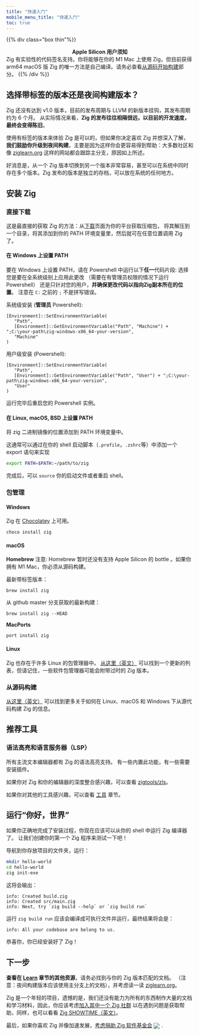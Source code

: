 ```yaml
---
title: "快速入门"
mobile_menu_title: "快速入门"
toc: true
---
```


{{% div class="box thin"%}}
**<center>Apple Silicon 用户须知</center>**
Zig 有实验性的代码签名支持。你将能够在你的 M1 Mac 上使用 Zig，但目前获得 arm64 macOS 版 Zig 的唯一方法是自己编译。请务必查看[从源码开始构建](#从源码构建)部分。
{{% /div %}}


## 选择带标签的版本还是夜间构建版本？
Zig 还没有达到 v1.0 版本，目前的发布周期与 LLVM 的新版本挂钩，其发布周期约为 6 个月。
从实际情况来看，**Zig 的发布往往相隔很远，以目前的开发速度，最终会变得陈旧**。

使用有标签的版本来体验 Zig 是可以的，但如果你决定喜欢 Zig 并想深入了解，**我们鼓励你升级到夜间构建**，主要是因为这样你会更容易得到帮助：大多数社区和像 [ziglearn.org](https://ziglearn.org) 这样的网站都会跟踪主分支，原因如上所述。

好消息是，从一个 Zig 版本切换到另一个版本非常容易，甚至可以在系统中同时存在多个版本。Zig 发布的版本是独立的存档，可以放在系统的任何地方。


## 安装 Zig
### 直接下载
这是最直接的获取 Zig 的方法：从[下载](../../download)页面为你的平台获取压缩包，
将其解压到一个目录，将其添加到你的 PATH 环境变量里，然后就可在任意位置调用 Zig 了。

#### 在 Windows 上设置 PATH
要在 Windows 上设置 PATH，请在 Powershell 中运行以下**任一**代码片段:
选择您是要在全系统级别上应用此更改 （需要在有管理员权限的情况下运行Powershell）
还是只针对您的用户，**并确保更改代码以指向Zig副本所在的位置**。
注意在 `C:` 之前的 `;` 不是拼写错误。

系统级安装 (**管理员** Powershell):
```
[Environment]::SetEnvironmentVariable(
   "Path",
   [Environment]::GetEnvironmentVariable("Path", "Machine") + ";C:\your-path\zig-windows-x86_64-your-version",
   "Machine"
)
```

用户级安装 (Powershell):
```
[Environment]::SetEnvironmentVariable(
   "Path",
   [Environment]::GetEnvironmentVariable("Path", "User") + ";C:\your-path\zig-windows-x86_64-your-version",
   "User"
)
```
运行完毕后重启您的 Powershell 实例。

#### 在 Linux, macOS, BSD 上设置 PATH
将 zig 二进制镜像的位置添加到 PATH 环境变量中。

这通常可以通过在你的 shell 启动脚本（`.profile`，`.zshrc`等）中添加一个 export 语句来实现
```bash
export PATH=$PATH:~/path/to/zig
```
完成后，可以 `source` 你的启动文件或者重启 shell。




### 包管理
#### Windows
Zig 在 [Chocolatey](https://chocolatey.org/packages/zig) 上可用。
```
choco install zig
```

#### macOS

**Homebrew**
注意: Homebrew 暂时还没有支持 Apple Silicon 的 bottle 。如果你拥有 M1 Mac，你必须从源码构建。

最新带标签版本：
```
brew install zig
```

从 github master 分支获取的最新构建：
```
brew install zig --HEAD
```

**MacPorts**
```
port install zig
```
#### Linux
Zig 也存在于许多 Linux 的包管理器中。 [从这里（英文）](https://github.com/ziglang/zig/wiki/Install-Zig-from-a-Package-Manager)
可以找到一个更新的列表，但请记住，一些软件包管理器可能会附带过时的 Zig 版本。

### 从源码构建
[从这里（英文）](https://github.com/ziglang/zig/wiki/Building-Zig-From-Source)
可以找到更多关于如何在 Linux、macOS 和 Windows 下从源代码构建 Zig 的信息。

## 推荐工具
### 语法高亮和语言服务器（LSP）
所有主流文本编辑器都有 Zig 的语法高亮支持。
有一些内置此功能，有一些需要安装插件。

如果你对 Zig 和你的编辑器的深度整合感兴趣，可以查看 [zigtools/zls](https://github.com/zigtools/zls)。

如果你对其他的工具感兴趣，可以查看 [工具](../tools/) 章节。

## 运行“你好，世界”
如果你正确地完成了安装过程，你现在应该可以从你的 shell 中运行 Zig 编译器了。
让我们创建你的第一个 Zig 程序来测试一下吧！

导航到你存放项目的文件夹，运行：
```bash
mkdir hello-world
cd hello-world
zig init-exe
```

这将会输出：
```
info: Created build.zig
info: Created src/main.zig
info: Next, try `zig build --help` or `zig build run`
```

运行 `zig build run` 应该会编译成可执行文件并运行，最终结果将会是：
```
info: All your codebase are belong to us.
```

恭喜你，你已经安装好了 Zig！

## 下一步
**查看在 [Learn](../) 章节的其他资源**，请务必找到与你的 Zig 版本匹配的文档。
（注意：夜间构建版本应该使用主分支上的文档），并考虑读一读 [ziglearn.org](https://ziglearn.org)。

Zig 是一个年轻的项目，遗憾的是，我们还没有能力为所有的东西制作大量的文档和学习材料，因此，你应该考虑[加入其中一个 Zig 社群](https://github.com/ziglang/zig/wiki/Community)
以在遇到问题是获取帮助，同样，也可以看看 [Zig SHOWTIME（英文）](https://zig.show)。

最后，如果你喜欢 Zig 并像加速发展，[考虑捐助 Zig 软件基金会](../../zsf)
<img src="../../heart.svg" style="vertical-align:middle; margin-right: 5px">.
